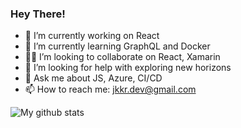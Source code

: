 ### Hey There!
<!--
**karthikkumar1996/karthikkumar1996** is a ✨ _special_ ✨ repository because its `README.md` (this file) appears on your GitHub profile.
-->
- 🔭 I’m currently working on React
- 🌱 I’m currently learning GraphQL and Docker
- 🤝🏻 I’m looking to collaborate on React, Xamarin
- 🤔 I’m looking for help with exploring new horizons
- 💬 Ask me about JS, Azure, CI/CD
- 📫 How to reach me: jkkr.dev@gmail.com

![My github stats](https://github-readme-stats.vercel.app/api?username=KarthikKumarDev&show_icons=true)
